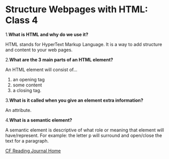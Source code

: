 # Structure Webpages with HTML: Class 4

1.**What is HTML and why do we use it?**

HTML stands for HyperText Markup Language. It is a way to add structure and content to your web pages.

2.**What are the 3 main parts of an HTML element?**

An HTML element will consist of...

1. an opening tag
2. some content
3. a closing tag.

3.**What is it called when you give an element extra information?**

An attribute.

4.**What is a semantic element?**

A semantic element is descriptive of what role or meaning that element will have/represent. For example: the letter p will surround and open/close the text for a paragraph.

[CF Reading Journal Home](../README.md)
